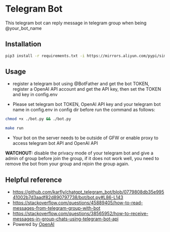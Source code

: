 # Telegram Bot 

This telegram bot can reply message in telegram group when being @your_bot_name

## Installation

```bash
pip3 install -r requirements.txt -i https://mirrors.aliyun.com/pypi/simple/
```

## Usage

- register a telegram bot using @BotFather and get the bot TOKEN, register a OpenAI API account and get the API key, then set the TOKEN and key in config.env

- Please set telegram bot TOKEN, OpenAI API key and your telegram bot name in config.env in config dir before run the command as follows:

```bash
chmod +x ./bot.py && ./bot.py
```

```bash
make run
```

- Your bot on the server needs to be outside of GFW or enable proxy to access telegram bot API and OpenAI API

**WATCHOUT:** disable the privacy mode of your telegram bot and give a admin of group before join the group, if it does not work well, you need to remove the bot from your group
and rejoin the group again.


## Helpful reference

- https://github.com/karfly/chatgpt_telegram_bot/blob/0779808db35e99541002b7d3aadf82d890797738/bot/bot.py#L86-L143
- https://stackoverflow.com/questions/45889405/how-to-read-messages-from-telegram-group-with-bot
- https://stackoverflow.com/questions/38565952/how-to-receive-messages-in-group-chats-using-telegram-bot-api
- Powered by [OpenAI](https://openai.com/)
